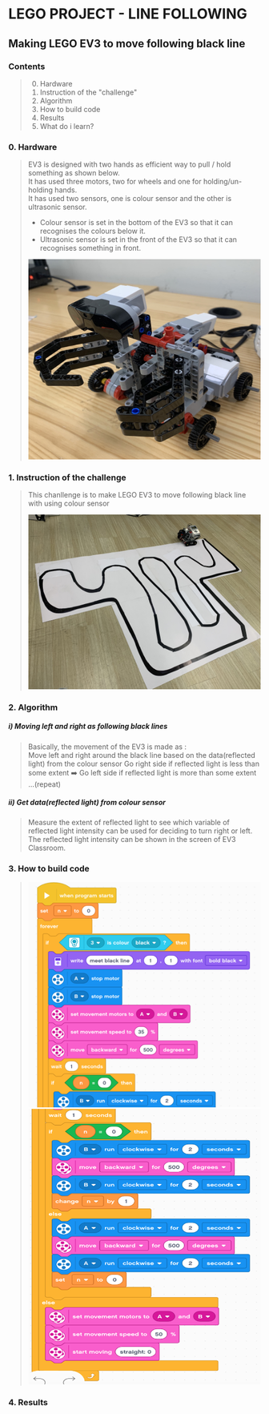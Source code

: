 
LEGO PROJECT - LINE FOLLOWING
===
Making LEGO EV3 to move following black line
---
### Contents
>0. Hardware
>1. Instruction of the "challenge"
>2. Algorithm
>3. How to build code
>4. Results
>5. What do i learn?
### 0. Hardware  
> EV3 is designed with two hands as efficient way to pull / hold something as shown below.  
> It has used three motors, two for wheels and one for holding/un-holding hands.  
> It has used two sensors, one is colour sensor and the other is ultrasonic sensor.  
>  - Colour sensor is set in the bottom of the EV3 so that it can recognises the colours below it.  
>  - Ultrasonic sensor is set in the front of the EV3 so that it can recognises something in front.  
>
> <img src = "https://github.com/im-sohyeon/Projects_Yonsei/blob/master/Pulling%20cups/image/IMG_9276.JPG" width="550px" height="400px">

### 1. Instruction of the challenge
> This chanllenge is to make LEGO EV3 to move following black line with using colour sensor
>
> <img src = "https://github.com/im-sohyeon/Projects_Yonsei/blob/master/line%20following/image/IMG_0294.JPG" width="550px">
### 2. Algorithm
##### i) Moving left and right as following black lines
> Basically, the movement of the EV3 is made as :  
> Move left and right around the black line based on the data(reflected light) from the colour sensor
> Go right side if reflected light is less than some extent ➡️ Go left side if reflected light is more than some extent ...(repeat)

##### ii) Get data(reflected light) from colour sensor
> Measure the extent of reflected light to see which variable of reflected light intensity can be used for deciding to turn right or left.
> The reflected light intensity can be shown in the screen of EV3 Classroom.

### 3. How to build code
><img src = "https://github.com/im-sohyeon/Projects_Yonsei/blob/master/Pulling%20cups/image/Screen%20Shot%202020-07-28%20at%2010.00.07.png" width="550px" height="450px">
><img src = "https://github.com/im-sohyeon/Projects_Yonsei/blob/master/Pulling%20cups/image/Screen%20Shot%202020-07-28%20at%2010.00.24.png" width="550px" height="550px">

### 4. Results

